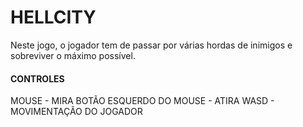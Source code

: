 # HELLCITY

Neste jogo, o jogador tem de passar por várias hordas de inimigos e sobreviver o máximo possível.

#### CONTROLES

MOUSE - MIRA
BOTÃO ESQUERDO DO MOUSE - ATIRA
WASD - MOVIMENTAÇÃO DO JOGADOR